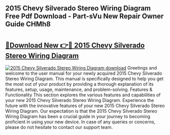 ## 2015 Chevy Silverado Stereo Wiring Diagram Free Pdf Download - Part-sVu New Repair Owner Guide CHMh8

# <h2><a href="http://dfqd0y.blite.top/?on=2015+Chevy+Silverado+Stereo+Wiring+Diagram">🔗Download New 👉🔴 2015 Chevy Silverado Stereo Wiring Diagram</a></h2>

[![2015 Chevy Silverado Stereo Wiring Diagram download](https://i.imgur.com/lujVjoI.png)](http://dfqd0y.blite.top/?on=2015+Chevy+Silverado+Stereo+Wiring+Diagram)
Greetings and welcome to the user manual for your newly acquired 2015 Chevy Silverado Stereo Wiring Diagram. This manual is specifically designed to help you get the most out of your product by providing a thorough explanation of its features, setup, usage, maintenance, and problem-solving. Features & Functionality This section explores the various features and capabilities of your new 2015 Chevy Silverado Stereo Wiring Diagram. Experience the future with the innovative features of your new 2015 Chevy Silverado Stereo Wiring Diagram. Our expectation is that the 2015 Chevy Silverado Stereo Wiring Diagram has been a crucial guide in your journey to becoming proficient in using your new device. In case of any queries or concerns, please do not hesitate to contact our support team.

